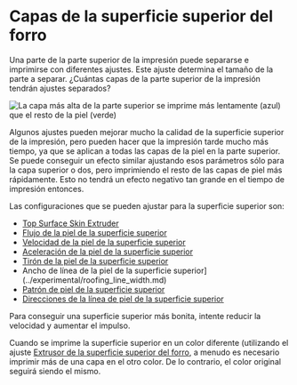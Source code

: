 Capas de la superficie superior del forro
====
Una parte de la parte superior de la impresión puede separarse e imprimirse con diferentes ajustes. Este ajuste determina el tamaño de la parte a separar. ¿Cuántas capas de la parte superior de la impresión tendrán ajustes separados?

<!--screenshot {
"image_path": "roofing_layer_count.png",
"models": [
    {
        "script": "question_stick_clip.scad",
        "transformation": ["scale(0.5)"]
    }
],
"camera_position": [0, -90, 60],
"settings": {
    "wall_line_count": 0,
    "skin_outline_count": 0,
    "roofing_layer_count": 1,
    "speed_roofing": 10,
    "cool_min_layer_time": 1,
    "roofing_extruder_nr": 1
},
"colour_scheme": "speed",
"colours": 32
}-->
![La capa más alta de la parte superior se imprime más lentamente (azul) que el resto de la piel (verde)](../images/roofing_layer_count.png)

Algunos ajustes pueden mejorar mucho la calidad de la superficie superior de la impresión, pero pueden hacer que la impresión tarde mucho más tiempo, ya que se aplican a todas las capas de la piel en la parte superior. Se puede conseguir un efecto similar ajustando esos parámetros sólo para la capa superior o dos, pero imprimiendo el resto de las capas de piel más rápidamente. Esto no tendrá un efecto negativo tan grande en el tiempo de impresión entonces.

Las configuraciones que se pueden ajustar para la superficie superior son:
* [Top Surface Skin Extruder](roofing_extruder_nr.md)
* [Flujo de la piel de la superficie superior](../material/roofing_material_flow.md)
* [Velocidad de la piel de la superficie superior](../speed/speed_roofing.md)
* [Aceleración de la piel de la superficie superior](../speed/acceleration_roofing.md)
* [Tirón de la piel de la superficie superior](../speed/jerk_roofing.md)
* Ancho de línea de la piel de la superficie superior](../experimental/roofing_line_width.md)
* [Patrón de piel de la superficie superior](../experimental/roofing_pattern.md)
* [Direcciones de la línea de piel de la superficie superior](../experimental/roofing_angles.md)

Para conseguir una superficie superior más bonita, intente reducir la velocidad y aumentar el impulso.

Cuando se imprime la superficie superior en un color diferente (utilizando el ajuste [Extrusor de la superficie superior del forro](roofing_extruder_nr.md), a menudo es necesario imprimir más de una capa en el otro color. De lo contrario, el color original seguirá siendo el mismo.